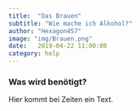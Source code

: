 ```yaml
---
title:  "Das Brauen"
subtitle: "Wie mache ich Alkohol?"
author: "Hexagon457"
image: "img/Brauen.png"
date:   2019-04-22 11:00:00
category: help
---
```


### Was wird benötigt?
Hier kommt bei Zeiten ein Text.